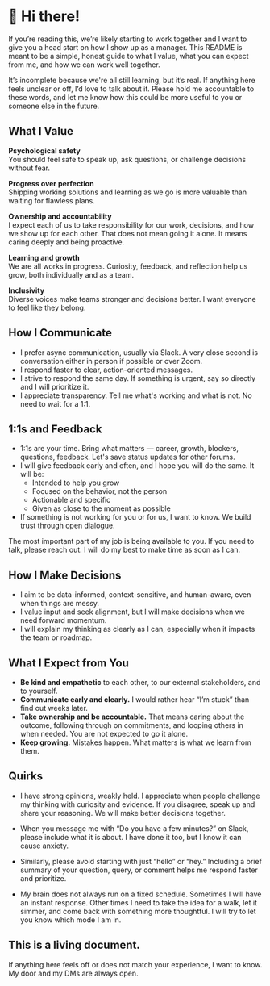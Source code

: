# 👋 Hi there!

If you’re reading this, we’re likely starting to work together and I want to give you a head start on how I show up as a manager. This README is meant to be a simple, honest guide to what I value, what you can expect from me, and how we can work well together.

It’s incomplete because we're all still learning, but it’s real. If anything here feels unclear or off, I’d love to talk about it. Please hold me accountable to these words, and let me know how this could be more useful to you or someone else in the future.

## What I Value

**Psychological safety**  
You should feel safe to speak up, ask questions, or challenge decisions without fear.

**Progress over perfection**  
Shipping working solutions and learning as we go is more valuable than waiting for flawless plans.

**Ownership and accountability**  
I expect each of us to take responsibility for our work, decisions, and how we show up for each other. That does not mean going it alone. It means caring deeply and being proactive.

**Learning and growth**  
We are all works in progress. Curiosity, feedback, and reflection help us grow, both individually and as a team.

**Inclusivity**  
Diverse voices make teams stronger and decisions better. I want everyone to feel like they belong.

## How I Communicate

- I prefer async communication, usually via Slack. A very close second is conversation either in person if possible or over Zoom.
- I respond faster to clear, action-oriented messages.
- I strive to respond the same day. If something is urgent, say so directly and I will prioritize it.
- I appreciate transparency. Tell me what's working and what is not. No need to wait for a 1:1.

## 1:1s and Feedback

- 1:1s are your time. Bring what matters — career, growth, blockers, questions, feedback. Let's save status updates for other forums. 
- I will give feedback early and often, and I hope you will do the same. It will be:
  - Intended to help you grow
  - Focused on the behavior, not the person
  - Actionable and specific
  - Given as close to the moment as possible
- If something is not working for you or for us, I want to know. We build trust through open dialogue.

The most important part of my job is being available to you. If you need to talk, please reach out. I will do my best to make time as soon as I can.

## How I Make Decisions

- I aim to be data-informed, context-sensitive, and human-aware, even when things are messy.
- I value input and seek alignment, but I will make decisions when we need forward momentum.
- I will explain my thinking as clearly as I can, especially when it impacts the team or roadmap.

## What I Expect from You

- **Be kind and empathetic** to each other, to our external stakeholders, and to yourself.
- **Communicate early and clearly.** I would rather hear “I’m stuck” than find out weeks later.
- **Take ownership and be accountable.** That means caring about the outcome, following through on commitments, and looping others in when needed. You are not expected to go it alone.
- **Keep growing.** Mistakes happen. What matters is what we learn from them.

## Quirks

- I have strong opinions, weakly held. I appreciate when people challenge my thinking with curiosity and evidence. If you disagree, speak up and share your reasoning. We will make better decisions together.

- When you message me with “Do you have a few minutes?” on Slack, please include what it is about. I have done it too, but I know it can cause anxiety.

- Similarly, please avoid starting with just “hello” or “hey.” Including a brief summary of your question, query, or comment helps me respond faster and prioritize.

- My brain does not always run on a fixed schedule. Sometimes I will have an instant response. Other times I need to take the idea for a walk, let it simmer, and come back with something more thoughtful. I will try to let you know which mode I am in.

## This is a living document.

If anything here feels off or does not match your experience, I want to know. My door and my DMs are always open.
